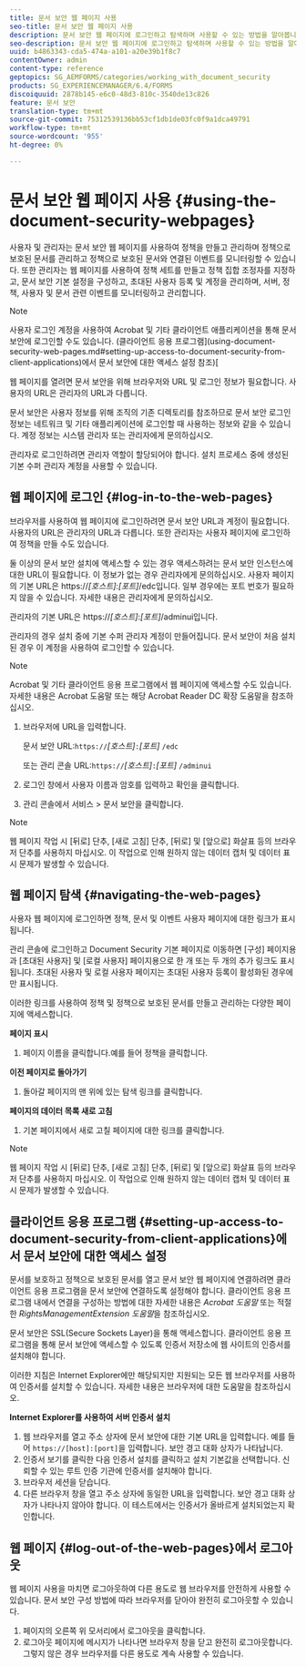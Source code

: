 ```yaml
---
title: 문서 보안 웹 페이지 사용
seo-title: 문서 보안 웹 페이지 사용
description: 문서 보안 웹 페이지에 로그인하고 탐색하며 사용할 수 있는 방법을 알아봅니다.
seo-description: 문서 보안 웹 페이지에 로그인하고 탐색하며 사용할 수 있는 방법을 알아봅니다.
uuid: b4863343-cda5-474a-a101-a20e39b1f8c7
contentOwner: admin
content-type: reference
geptopics: SG_AEMFORMS/categories/working_with_document_security
products: SG_EXPERIENCEMANAGER/6.4/FORMS
discoiquuid: 2878b145-e6c0-48d3-810c-3540de13c826
feature: 문서 보안
translation-type: tm+mt
source-git-commit: 75312539136bb53cf1db1de03fc0f9a1dca49791
workflow-type: tm+mt
source-wordcount: '955'
ht-degree: 0%

---
```



# 문서 보안 웹 페이지 사용 {#using-the-document-security-webpages}

사용자 및 관리자는 문서 보안 웹 페이지를 사용하여 정책을 만들고 관리하며 정책으로 보호된 문서를 관리하고 정책으로 보호된 문서와 연결된 이벤트를 모니터링할 수 있습니다. 또한 관리자는 웹 페이지를 사용하여 정책 세트를 만들고 정책 집합 조정자를 지정하고, 문서 보안 기본 설정을 구성하고, 초대된 사용자 등록 및 계정을 관리하며, 서버, 정책, 사용자 및 문서 관련 이벤트를 모니터링하고 관리합니다.

>[!NOTE]
>
>사용자 로그인 계정을 사용하여 Acrobat 및 기타 클라이언트 애플리케이션을 통해 문서 보안에 로그인할 수도 있습니다. (클라이언트 응용 프로그램](using-document-security-web-pages.md#setting-up-access-to-document-security-from-client-applications)에서 문서 보안에 대한 액세스 설정 참조)[

웹 페이지를 열려면 문서 보안을 위해 브라우저와 URL 및 로그인 정보가 필요합니다. 사용자의 URL은 관리자의 URL과 다릅니다.

문서 보안은 사용자 정보를 위해 조직의 기존 디렉토리를 참조하므로 문서 보안 로그인 정보는 네트워크 및 기타 애플리케이션에 로그인할 때 사용하는 정보와 같을 수 있습니다. 계정 정보는 시스템 관리자 또는 관리자에게 문의하십시오.

관리자로 로그인하려면 관리자 역할이 할당되어야 합니다. 설치 프로세스 중에 생성된 기본 수퍼 관리자 계정을 사용할 수 있습니다.

## 웹 페이지에 로그인 {#log-in-to-the-web-pages}

브라우저를 사용하여 웹 페이지에 로그인하려면 문서 보안 URL과 계정이 필요합니다. 사용자의 URL은 관리자의 URL과 다릅니다. 또한 관리자는 사용자 페이지에 로그인하여 정책을 만들 수도 있습니다.

둘 이상의 문서 보안 설치에 액세스할 수 있는 경우 액세스하려는 문서 보안 인스턴스에 대한 URL이 필요합니다. 이 정보가 없는 경우 관리자에게 문의하십시오. 사용자 페이지의 기본 URL은 https://*[호스트]*:*[포트]*/edc입니다. 일부 경우에는 포트 번호가 필요하지 않을 수 있습니다. 자세한 내용은 관리자에게 문의하십시오.

관리자의 기본 URL은 https://*[호스트]*:*[포트]*/adminui입니다.

관리자의 경우 설치 중에 기본 수퍼 관리자 계정이 만들어집니다. 문서 보안이 처음 설치된 경우 이 계정을 사용하여 로그인할 수 있습니다.

>[!NOTE]
>
>Acrobat 및 기타 클라이언트 응용 프로그램에서 웹 페이지에 액세스할 수도 있습니다. 자세한 내용은 Acrobat 도움말 또는 해당 Acrobat Reader DC 확장 도움말을 참조하십시오.

1. 브라우저에 URL을 입력합니다.

   문서 보안 URL:`https://`*[호스트&#x200B;]*`:`*[포트]* `/edc`

   또는 관리 콘솔 URL:`https://`*[호스트&#x200B;]*`:`*[포트]* `/adminui`

1. 로그인 창에서 사용자 이름과 암호를 입력하고 확인을 클릭합니다.
1. 관리 콘솔에서 서비스 > 문서 보안을 클릭합니다.

>[!NOTE]
>
>웹 페이지 작업 시 [뒤로] 단추, [새로 고침] 단추, [뒤로] 및 [앞으로] 화살표 등의 브라우저 단추를 사용하지 마십시오. 이 작업으로 인해 원하지 않는 데이터 캡처 및 데이터 표시 문제가 발생할 수 있습니다.

## 웹 페이지 탐색 {#navigating-the-web-pages}

사용자 웹 페이지에 로그인하면 정책, 문서 및 이벤트 사용자 페이지에 대한 링크가 표시됩니다.

관리 콘솔에 로그인하고 Document Security 기본 페이지로 이동하면 [구성] 페이지용과 [초대된 사용자] 및 [로컬 사용자] 페이지용으로 한 개 또는 두 개의 추가 링크도 표시됩니다. 초대된 사용자 및 로컬 사용자 페이지는 초대된 사용자 등록이 활성화된 경우에만 표시됩니다.

이러한 링크를 사용하여 정책 및 정책으로 보호된 문서를 만들고 관리하는 다양한 페이지에 액세스합니다.

**페이지 표시**

1. 페이지 이름을 클릭합니다.예를 들어 정책을 클릭합니다.

**이전 페이지로 돌아가기**

1. 돌아갈 페이지의 맨 위에 있는 탐색 링크를 클릭합니다.

**페이지의 데이터 목록 새로 고침**

1. 기본 페이지에서 새로 고칠 페이지에 대한 링크를 클릭합니다.

>[!NOTE]
>
>웹 페이지 작업 시 [뒤로] 단추, [새로 고침] 단추, [뒤로] 및 [앞으로] 화살표 등의 브라우저 단추를 사용하지 마십시오. 이 작업으로 인해 원하지 않는 데이터 캡처 및 데이터 표시 문제가 발생할 수 있습니다.

## 클라이언트 응용 프로그램 {#setting-up-access-to-document-security-from-client-applications}에서 문서 보안에 대한 액세스 설정

문서를 보호하고 정책으로 보호된 문서를 열고 문서 보안 웹 페이지에 연결하려면 클라이언트 응용 프로그램을 문서 보안에 연결하도록 설정해야 합니다. 클라이언트 응용 프로그램 내에서 연결을 구성하는 방법에 대한 자세한 내용은 *Acrobat 도움말* 또는 적절한 *RightsManagementExtension 도움말*&#x200B;을 참조하십시오.

문서 보안은 SSL(Secure Sockets Layer)을 통해 액세스합니다. 클라이언트 응용 프로그램을 통해 문서 보안에 액세스할 수 있도록 인증서 저장소에 웹 사이트의 인증서를 설치해야 합니다.

<!-- Fix broken link See Configuring SSL for information on SSL.-->

이러한 지침은 Internet Explorer에만 해당되지만 지원되는 모든 웹 브라우저를 사용하여 인증서를 설치할 수 있습니다. 자세한 내용은 브라우저에 대한 도움말을 참조하십시오.

**Internet Explorer를 사용하여 서버 인증서 설치**

1. 웹 브라우저를 열고 주소 상자에 문서 보안에 대한 기본 URL을 입력합니다. 예를 들어 `https://[host]:[port]`을 입력합니다. 보안 경고 대화 상자가 나타납니다.
1. 인증서 보기를 클릭한 다음 인증서 설치를 클릭하고 설치 기본값을 선택합니다. 신뢰할 수 있는 루트 인증 기관에 인증서를 설치해야 합니다.
1. 브라우저 세션을 닫습니다.
1. 다른 브라우저 창을 열고 주소 상자에 동일한 URL을 입력합니다. 보안 경고 대화 상자가 나타나지 않아야 합니다. 이 테스트에서는 인증서가 올바르게 설치되었는지 확인합니다.

## 웹 페이지 {#log-out-of-the-web-pages}에서 로그아웃

웹 페이지 사용을 마치면 로그아웃하여 다른 용도로 웹 브라우저를 안전하게 사용할 수 있습니다. 문서 보안 구성 방법에 따라 브라우저를 닫아야 완전히 로그아웃할 수 있습니다.

1. 페이지의 오른쪽 위 모서리에서 로그아웃을 클릭합니다.
1. 로그아웃 페이지에 메시지가 나타나면 브라우저 창을 닫고 완전히 로그아웃합니다. 그렇지 않은 경우 브라우저를 다른 용도로 계속 사용할 수 있습니다.

